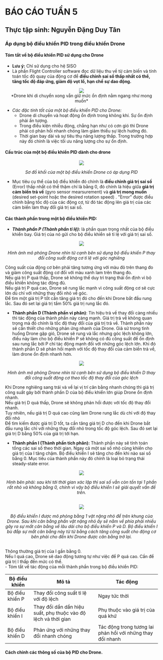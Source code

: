 # BÁO CÁO TUẦN 5
## Thực tập sinh: Nguyễn Đặng Duy Tân

### Áp dụng bộ điều khiển PID trong điều khiển Drone

#### Tóm tắt về bộ điều khiển PID sử dụng cho Drone
- **Lưu ý:** Chỉ sử dụng cho hệ SISO
- Là phần Flight Controller software đọc dữ liệu thu về từ cảm biến và tính toán tốc độ quay của động cơ để **điều chỉnh sai số thấp nhất có thể, tăng tốc độ đáp ứng, giảm độ vọt lố, hạn chế sự dao động.** 

<div align='center'>
<img src = 'http://i.imgur.com/JCM1g72.gif'>
<br>
*Drone khi di chuyển xong vẫn giữ mức ổn định nằm ngang như mong muốn* 
</div>

- *Các đặc tính tốt của một bộ điều khiển PID cho Drone:*
  - Drone di chuyển và hoạt động ổn định trong không khí. Sự ổn định phải ấn tượng.
  - Trong điều kiện nhiễu động, chẳng hạn như có cơn gió thì Drone phải có phản hồi nhanh chóng làm giảm thiểu sự lệch hướng đó.
  - Thời gian bay dài và sự tiêu thụ năng lượng thấp. Trong trường hợp này đó chính là việc tối ưu năng lượng cho sự ổn định.  

#### Cấu trúc của một bộ điều khiển PID dành cho drone 
<div align='center'>
<img src = 'https://oscarliang.com/ctt/uploads/2013/10/PID-quadcopter.jpg'>

*Sơ đồ khối của một bộ điều khiển Drone có áp dụng PID* 
</div>

- Mục tiêu cụ thể của bộ điều khiển đó chính là **điều chỉnh giá trị sai số** (Error) thấp nhất có thể thậm chí là bằng 0, đó chính là hiệu giữa **giá trị cảm biến trả về** (gyro sensor mearsurement) và **giá trị mong muốn** (desired set-point hoặc the desired rotation speed) . "Error" được điều chỉnh bằng tốc độ của các động cơ, từ đó tác động lên giá trị của các cảm biến làm thay đổi giá trị sai số.
#### Các thành phần trong một bộ điều khiển PID:
- ***Thành phần P (Thành phẩn tỉ lệ):*** là phần quan trọng nhất của bộ điều khiển bay. Giá trị của nó gửi cho bộ điều khiển sẽ tỉ lệ với giá trị sai số.
<div align='center'>
<img src = 'https://www.technik-consulting.eu/en/kategorien/optimizing/dateien/P-Regler.gif'>
<br>

*Hình ảnh mô phỏng Drone nhìn từ cạnh bên sử dụng bộ điều khiển P thay đổi công suất động cơ tỉ lệ với góc nghiêng* 
</div>
Công suất của động cơ bên phải tăng tương ứng với màu đỏ trên thang đo và giảm công suất động cơ đối với màu xanh lam trên thang đo.
<br>
Nếu giá trị P quá thấp, Drone sẽ không thể duy trì trạng thái ổn định vì bộ điều khiển không tác động đủ. 
<br>
Nếu giá trị P quá cao, Drone sẽ rung lắc mạnh vì công suất động cơ sẽ cực lớn dù chỉ với những thay đổi nhỏ về góc.
<br>
Để tìm một giá trị P tốt cần tăng giá trị đó cho đến khi Drone bắt đầu rung lắc. Sau đó set lại giá trị tầm 50% giá trị rung lắc đó.


- **Thành phần D (Thành phần vi phân)**: Tín hiệu trả về thay đổi càng nhiều thì tác động của thành phần này càng mạnh. Giá trị trả về không quan trọng mà đó chính là tốc độ thay đổi của giá trị trả về. Thành phần này sẽ cần thiết cho những phản ứng nhanh của Drone. Giả sử trong tình huống Drone gặp gió, Drone sẽ rung và lắc nhưng góc lệch không lớn, điều này làm cho bộ điều khiển P sẽ không có đủ công suất để ổn định sau rung lắc bởi P chỉ tác động mạnh đối với những góc lệch lớn. Khi đó thành phần D sẽ phản hồi mạnh với tốc độ thay đổi của cảm biến trả về, làm drone ổn định nhanh hơn.

<div align='center'>
<img src = 'https://www.technik-consulting.eu/en/kategorien/optimizing/dateien/D-Regler.gif'>
<br>

*Hình ảnh mô phỏng Drone nhìn từ cạnh bên sử dụng bộ điều khiển D thay đổi công suất động cơ theo tốc độ thay đổi của góc lệch* 
</div>
Khi Drone nghiêng sang trái và về lại vị trí cân bằng nhanh chóng thì giá trị công suất gây bởi thành phần D của bộ điều khiển lớn giúp Drone ổn định nhanh.
<br>
Nếu giá trị D quá thấp, Drone sẽ không phản hồi được với tốc độ thay đổi nhanh. 
<br>
Tuy nhiên, nếu giá trị D quá cao cũng làm Drone rung lắc dù chỉ với độ thay đổi nhỏ
<br>
Để tìm kiếm được giá trị D tốt, ta cần tăng giá trị D cho đến khi Drone bắt đầu rung lắc chỉ với những thay đổi nhỏ trong tốc độ góc lệch. Sau đó set lại giá trị D bằng 50% của giá trị tới hạn.
<br>

- **Thành phần I (Thành phần tích phân):** Thành phần này sẽ tính toán tổng các sai số theo thời gian. Ngay cả một sai số nhỏ cũng khiến cho giá trị của I tăng chậm. Bộ điều khiển I sẽ tăng cho đến khi nào sai số bằng 0. Mục tiêu của thành phần này đó chính là loại bỏ trạng thái steady-state error.

<div align='center'>
<img src = 'https://www.dientuhello.com/wp-content/uploads/2020/07/t%E1%BA%A3i-xu%E1%BB%91ng-2.png'>
<br>

*Hình bên phải: sau khi tới thời gian xác lập thì sai số vẫn còn tồn tại 1 phần rất nhỏ và không bằng 0, chính vì vậy bộ điều khiển I sẽ giải quyết vấn đề trên.* 
</div>
<br>
<div align='center'>
<img src = 'https://www.technik-consulting.eu/en/kategorien/optimizing/dateien/I-Regler.gif'>
<br>

*Bộ điều khiển I được mô phỏng bằng 1 vật nặng nhỏ để trên khung của Drone. Sau khi cân bằng phần vật nặng nhỏ ấy sẽ nằm về phía phải nhiều gây ra sự mất cân bằng về lâu dài cho bộ điều khiển P và D. Bộ điều khiển I bù đắp sự mất cân bằng này từ từ bằng cách tăng công suất cho động cơ bên phải cho đến khi Drone được cân bằng trở lại.* 
</div>
<br>
Thông thường giá trị của I gần bằng 0.
<br>
Nếu I quá cao, Drone sẽ dao động tương tự như việc để P quá cao. Cần để giá trị I thấp đến mức có thể.
<br>
- Tóm tắt về tác động của mỗi thành phần trong bộ điều khiển PID:

| Bộ điều khiển | Mô tả | Tác động |
| ------------- | ----------------- | -------------|
|Bộ điều khiển P|Thay đổi công suất tỉ lệ với độ lệch|Ngay tức thời|
|Bộ điều khiển I|Thay đổi dần dần hiệu suất, phụ thuộc vào độ lệch và thời gian | Phụ thuộc vào giá trị của quá khứ |
|Bộ điều khiển D|Phản ứng với những thay đổi nhanh chóng|Tác động trong tương lai phản hồi với những thay đổi nhanh|

#### Cách chỉnh các thông số của bộ PID cho Drone.
